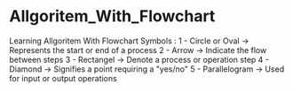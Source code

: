 # Allgoritem_With_Flowchart
Learning Allgoritem With Flowchart
Symbols :
1 - Circle or Oval -> Represents the start or end of a process
2 - Arrow -> Indicate the flow between steps
3 - Rectangel -> Denote a process or operation step
4 - Diamond -> Signifies a point requiring a "yes/no"
5 - Parallelogram -> Used for input or output operations
